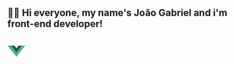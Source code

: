 ## 👋🏽 Hi everyone, my name's João Gabriel and i'm front-end developer!

<div style="display: inline_block"><br>
  <img align="center" alt="Biel-Vue" height="30" width="40" src="https://raw.githubusercontent.com/devicons/devicon/master/icons/vuejs/vuejs-original.svg"
</div>
